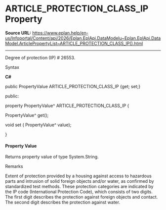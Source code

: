 # ARTICLE_PROTECTION_CLASS_IP Property

**Source URL:** https://www.eplan.help/en-us/Infoportal/Content/api/2026/Eplan.EplApi.DataModelu~Eplan.EplApi.DataModel.ArticlePropertyList~ARTICLE_PROTECTION_CLASS_IP().html

---

Degree of protection (IP) # 26553.

Syntax

**C#**



public PropertyValue ARTICLE_PROTECTION_CLASS_IP {get; set;}

public:

property PropertyValue^ ARTICLE_PROTECTION_CLASS_IP {

   PropertyValue^ get();

   void set (    PropertyValue^ value);

}


#### Property Value

Returns property value of type System.String.

Remarks

Extent of protection provided by a housing against access to hazardous parts and intrusion of solid foreign objects and/or water, as confirmed by standardized test methods. These protection categories are indicated by the IP code (International Protection Code), which consists of two digits. The first digit describes the protection against foreign objects and contact. The second digit describes the protection against water.
